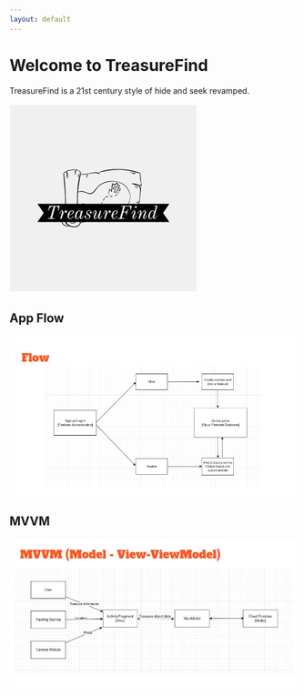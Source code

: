```yaml
---
layout: default
---
```


# Welcome to TreasureFind

TreasureFind is a 21st century style of hide and seek revamped.

![Logo](https://github.com/eddyspaghette/TreasureFind/blob/gh-pages/tf_logo.JPG)


## App Flow
![Flow](https://github.com/eddyspaghette/TreasureFind/blob/gh-pages/flow.JPG)

## MVVM
![MVVM](https://github.com/eddyspaghette/TreasureFind/blob/gh-pages/mvvm.JPG)
